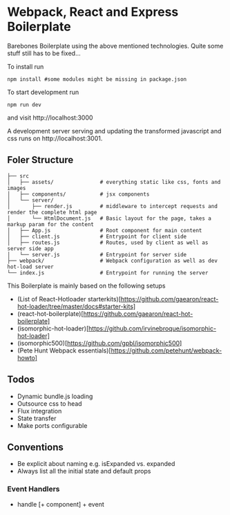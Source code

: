# Webpack, React and Express Boilerplate

Barebones Boilerplate using the above mentioned technologies. Quite some stuff still has to be fixed...

To install run
```
npm install #some modules might be missing in package.json
```

To start development run
```
npm run dev
```
and visit http://localhost:3000

A development server serving and updating the transformed javascript and css runs on http://localhost:3001.


## Foler Structure
```
├── src
│   ├── assets/               # everything static like css, fonts and images
│   ├── components/           # jsx components
│   └── server/
│       ├── render.js         # middleware to intercept requests and render the complete html page
│       └── HtmlDocument.js   # Basic layout for the page, takes a markup param for the content
│   ├── App.js                # Root component for main content
│   ├── client.js             # Entrypoint for client side
│   ├── routes.js             # Routes, used by client as well as server side app
│   └── server.js             # Entrypoint for server side
├── webpack/                  # Webpack configuration as well as dev hot-load server
└── index.js                  # Entrypoint for running the server
```

This Boilerplate is mainly based on the following setups
- (List of React-Hotloader starterkits)[https://github.com/gaearon/react-hot-loader/tree/master/docs#starter-kits]
- (react-hot-boilerplate)[https://github.com/gaearon/react-hot-boilerplate]
- (isomorphic-hot-loader)[https://github.com/irvinebroque/isomorphic-hot-loader]
- (isomorphic500)[https://github.com/gpbl/isomorphic500]
- (Pete Hunt Webpack essentials)[https://github.com/petehunt/webpack-howto]

## Todos
- Dynamic bundle.js loading
- Outsource css to head
- Flux integration
- State transfer
- Make ports configurable

## Conventions
- Be explicit about naming e.g. isExpanded vs. expanded
- Always list all the initial state and default props

### Event Handlers
- handle [+ component] + event


